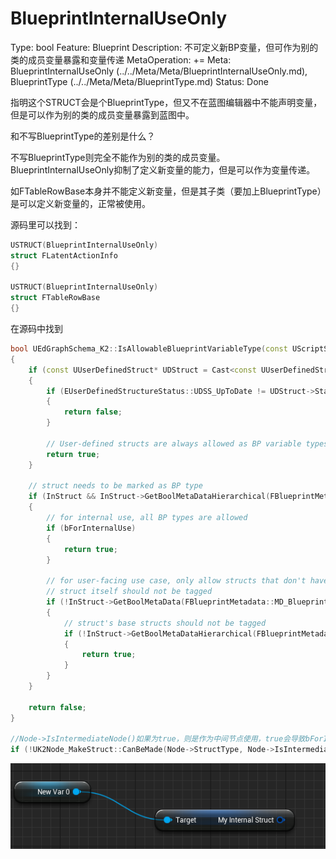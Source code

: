 # BlueprintInternalUseOnly

Type: bool
Feature: Blueprint
Description: 不可定义新BP变量，但可作为别的类的成员变量暴露和变量传递
MetaOperation: +=
Meta: BlueprintInternalUseOnly (../../Meta/Meta/BlueprintInternalUseOnly.md), BlueprintType (../../Meta/Meta/BlueprintType.md)
Status: Done

指明这个STRUCT会是个BlueprintType，但又不在蓝图编辑器中不能声明变量，但是可以作为别的类的成员变量暴露到蓝图中。

和不写BlueprintType的差别是什么？

不写BlueprintType则完全不能作为别的类的成员变量。BlueprintInternalUseOnly抑制了定义新变量的能力，但是可以作为变量传递。

如FTableRowBase本身并不能定义新变量，但是其子类（要加上BlueprintType）是可以定义新变量的，正常被使用。

源码里可以找到：

```cpp
USTRUCT(BlueprintInternalUseOnly)
struct FLatentActionInfo
{}

USTRUCT(BlueprintInternalUseOnly)
struct FTableRowBase
{}
```

在源码中找到

```cpp
bool UEdGraphSchema_K2::IsAllowableBlueprintVariableType(const UScriptStruct* InStruct, const bool bForInternalUse)
{
	if (const UUserDefinedStruct* UDStruct = Cast<const UUserDefinedStruct>(InStruct))
	{
		if (EUserDefinedStructureStatus::UDSS_UpToDate != UDStruct->Status.GetValue())
		{
			return false;
		}

		// User-defined structs are always allowed as BP variable types.
		return true;
	}

	// struct needs to be marked as BP type
	if (InStruct && InStruct->GetBoolMetaDataHierarchical(FBlueprintMetadata::MD_AllowableBlueprintVariableType))
	{
		// for internal use, all BP types are allowed
		if (bForInternalUse)
		{
			return true;
		}

		// for user-facing use case, only allow structs that don't have the internal-use-only tag
		// struct itself should not be tagged
		if (!InStruct->GetBoolMetaData(FBlueprintMetadata::MD_BlueprintInternalUseOnly))
		{
			// struct's base structs should not be tagged
			if (!InStruct->GetBoolMetaDataHierarchical(FBlueprintMetadata::MD_BlueprintInternalUseOnlyHierarchical))
			{
				return true;
			}
		}
	}

	return false;
}

//Node->IsIntermediateNode()如果为true，则是作为中间节点使用，true会导致bForInternalUse为true
if (!UK2Node_MakeStruct::CanBeMade(Node->StructType, Node->IsIntermediateNode()))
```

![Untitled](BlueprintInternalUseOnly/Untitled.png)